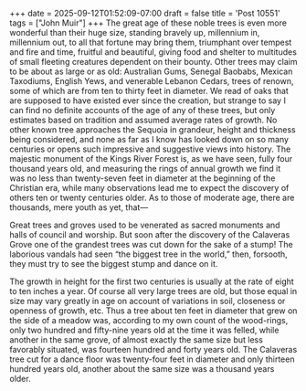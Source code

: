 +++
date = 2025-09-12T01:52:09-07:00
draft = false
title = 'Post 10551'
tags = ["John Muir"]
+++
The great age of these noble trees is even more wonderful than their huge size, standing bravely up, millennium in, millennium out, to all that fortune may bring them, triumphant over tempest and fire and time, fruitful and beautiful, giving food and shelter to multitudes of small fleeting creatures dependent on their bounty. Other trees may claim to be about as large or as old: Australian Gums, Senegal Baobabs, Mexican Taxodiums, English Yews, and venerable Lebanon Cedars, trees of renown, some of which are from ten to thirty feet in diameter. We read of oaks that are supposed to have existed ever since the creation, but strange to say I can find no definite accounts of the age of any of these trees, but only estimates based on tradition and assumed average rates of growth. No other known tree approaches the Sequoia in grandeur, height and thickness being considered, and none as far as I know has looked down on so many centuries or opens such impressive and suggestive views into history. The majestic monument of the Kings River Forest is, as we have seen, fully four thousand years old, and measuring the rings of annual growth we find it was no less than twenty-seven feet in diameter at the beginning of the Christian era, while many observations lead me to expect the discovery of others ten or twenty centuries older. As to those of moderate age, there are thousands, mere youth as yet, that—

Great trees and groves used to be venerated as sacred monuments and halls of council and worship. But soon after the discovery of the Calaveras Grove one of the grandest trees was cut down for the sake of a stump! The laborious vandals had seen “the biggest tree in the world,” then, forsooth, they must try to see the biggest stump and dance on it.

The growth in height for the first two centuries is usually at the rate of eight to ten inches a year. Of course all very large trees are old, but those equal in size may vary greatly in age on account of variations in soil, closeness or openness of growth, etc. Thus a tree about ten feet in diameter that grew on the side of a meadow was, according to my own count of the wood-rings, only two hundred and fifty-nine years old at the time it was felled, while another in the same grove, of almost exactly the same size but less favorably situated, was fourteen hundred and forty years old. The Calaveras tree cut for a dance floor was twenty-four feet in diameter and only thirteen hundred years old, another about the same size was a thousand years older.
